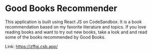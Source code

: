 # Good Books Recommender
This application is built using React JS on CodeSandbox. It is a book recommendation based on my favorite literature and topics. If you love reading books and want to try out new books, take a look and and read some of the books recommended by Good Books.

Link: https://zffqj.csb.app/